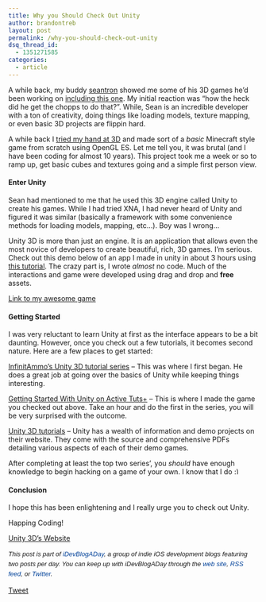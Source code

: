 ```yaml
---
title: Why you Should Check Out Unity
author: brandontreb
layout: post
permalink: /why-you-should-check-out-unity
dsq_thread_id:
  - 1351271585
categories:
  - article
---
```

A while back, my buddy [seantron][1] showed me some of his 3D games he&#8217;d been working on [including this one][2]. My initial reaction was &#8220;how the heck did he get the chopps to do that?&#8221;. While, Sean is an incredible developer with a ton of creativity, doing things like loading models, texture mapping, or even basic 3D projects are flippin hard.

A while back I [tried my hand at 3D][3] and made sort of a *basic* Minecraft style game from scratch using OpenGL ES. Let me tell you, it was brutal (and I have been coding for almost 10 years). This project took me a week or so to ramp up, get basic cubes and textures going and a simple first person view.

#### Enter Unity

Sean had mentioned to me that he used this 3D engine called Unity to create his games. While I had tried XNA, I had never heard of Unity and figured it was similar (basically a framework with some convenience methods for loading models, mapping, etc&#8230;). Boy was I wrong&#8230;

Unity 3D is more than just an engine. It is an application that allows even the most novice of developers to create beautiful, rich, 3D games. I&#8217;m serious. Check out this demo below of an app I made in unity in about 3 hours using [this tutorial][4]. The crazy part is, I wrote *almost* no code. Much of the interactions and game were developed using drag and drop and **free** assets.

[Link to my awesome game][5]

#### Getting Started

I was very reluctant to learn Unity at first as the interface appears to be a bit daunting. However, once you check out a few tutorials, it becomes second nature. Here are a few places to get started:

[InfinitAmmo&#8217;s Unity 3D tutorial series][6] &#8211; This was where I first began. He does a great job at going over the basics of Unity while keeping things interesting.

[Getting Started With Unity on Active Tuts+][4] &#8211; This is where I made the game you checked out above. Take an hour and do the first in the series, you will be very surprised with the outcome.

[Unity 3D tutorials][7] &#8211; Unity has a wealth of information and demo projects on their website. They come with the source and comprehensive PDFs detailing various aspects of each of their demo games.

After completing at least the top two series&#8217;, you *should* have enough knowledge to begin hacking on a game of your own. I know that I do <img src="http://brandontreb.com/wp-includes/images/smilies/simple-smile.png" alt=":)" class="wp-smiley" style="height: 1em; max-height: 1em;" />

#### Conclusion

I hope this has been enlightening and I really urge you to check out Unity.

Happing Coding!

[Unity 3D&#8217;s Website][8]

<span style="font-family: ‘Lucida Grande’;"><strong><span style="font-weight: normal;"><span style="font-family: arial, verdana, tahoma, sans-serif; font-size: 13px; line-height: 20px;"><em>﻿﻿This post is part of <a style="text-decoration: none; color: #004199; padding: 0px; margin: 0px;" href="http://idevblogaday.com/">iDevBlogADay</a>, a group of indie iOS development blogs featuring two posts per day. You can keep up with iDevBlogADay through the <a style="text-decoration: none; color: #004199; padding: 0px; margin: 0px;" href="http://idevblogaday.com/">web site</a>, <a style="text-decoration: none; color: #004199; padding: 0px; margin: 0px;" href="http://feeds.feedburner.com/idevblogaday">RSS feed</a>, or <a style="text-decoration: none; color: #004199; padding: 0px; margin: 0px;" href="http://twitter.com/#search?q=%23idevblogaday">Twitter</a>.</em></span></span></strong></span>

<div style="">
  <a href="http://twitter.com/share" class="twitter-share-button" data-count="horizontal" data-text="Why you Should Check Out Unity" data-url="http://brandontreb.com/why-you-should-check-out-unity"  data-via="brandontreb" data-related="brandontreb:">Tweet</a>
</div>

 [1]: http://twitter.com/seantron
 [2]: http://itunes.apple.com/us/app/hamsteria!/id470730689?mt=8
 [3]: http://brandontreb.com/ludum-dare-competition-week-2-update/
 [4]: http://active.tutsplus.com/tutorials/unity/getting-started-with-unity/
 [5]: http://dl.dropbox.com/u/1574088/unity/tuts-plus/TutsPlus.html
 [6]: http://www.youtube.com/watch?v=QMWhtKjUr10
 [7]: http://unity3d.com/support/resources/tutorials/
 [8]: http://unity3d.com/